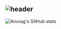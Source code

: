 ![header](https://capsule-render.vercel.app/api?type=waving&color=timeGradient&text=Hello%20👋&animation=twinkling&fontSize=35&fontAlignY=40&fontAlign=70&height=250)
---

![Anurag's GitHub stats](https://github-readme-stats.vercel.app/api?username=qls051&show_icons=true&theme=radical)
